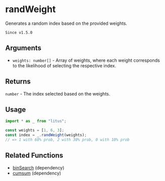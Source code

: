 # randWeight

Generates a random index based on the provided weights.

`Since v1.5.0`

## Arguments

- `weights: number[]` - Array of weights, where each weight corresponds to the likelihood of selecting the respective index.

## Returns

`number` - The index selected based on the weights.

## Usage

```ts
import * as _ from "litus";

const weights = [1, 6, 3];
const index = _.randWeight(weights);
// => 1 with 60% prob, 2 with 30% prob, 0 with 10% prob
```

## Related Functions

- [binSearch](../array/binSearch.md) (dependency)
- [cumsum](../math/cumsum.md) (dependency)
